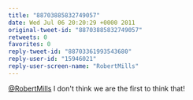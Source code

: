 ```yaml
---
title: "88703885832749057"
date: Wed Jul 06 20:20:29 +0000 2011
original-tweet-id: "88703885832749057"
retweets: 0
favorites: 0
reply-tweet-id: "88703361993543680"
reply-user-id: "15946021"
reply-user-screen-name: "RobertMills"
---
```

<a href="https://twitter.com/RobertMills">@RobertMills</a> I don't think we are the first to think that!
